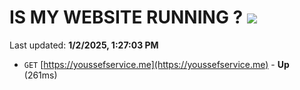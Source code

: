 # IS MY WEBSITE RUNNING ? [![](https://img.shields.io/static/v1?label=Sponsor&message=%E2%9D%A4&logo=GitHub&color=%23fe8e86)](https://github.com/sponsors/Youssef-Lehmam)

Last updated: **1/2/2025, 1:27:03 PM**

- `GET` [https://youssefservice.me](https://youssefservice.me) - **Up** (261ms)
